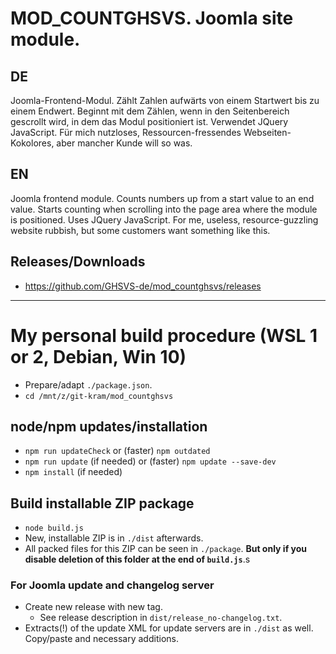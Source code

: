 # MOD_COUNTGHSVS. Joomla site module.

## DE
Joomla-Frontend-Modul. Zählt Zahlen aufwärts von einem Startwert bis zu einem Endwert. Beginnt mit dem Zählen, wenn in den Seitenbereich gescrollt wird, in dem das Modul positioniert ist. Verwendet JQuery JavaScript. Für mich nutzloses, Ressourcen-fressendes Webseiten-Kokolores, aber mancher Kunde will so was.

## EN
Joomla frontend module. Counts numbers up from a start value to an end value. Starts counting when scrolling into the page area where the module is positioned. Uses JQuery JavaScript. For me, useless, resource-guzzling website rubbish, but some customers want something like this.

## Releases/Downloads
- https://github.com/GHSVS-de/mod_countghsvs/releases

-----------------------------------------------------

# My personal build procedure (WSL 1 or 2, Debian, Win 10)
- Prepare/adapt `./package.json`.
- `cd /mnt/z/git-kram/mod_countghsvs`

## node/npm updates/installation
- `npm run updateCheck` or (faster) `npm outdated`
- `npm run update` (if needed) or (faster) `npm update --save-dev`
- `npm install` (if needed)

## Build installable ZIP package
- `node build.js`
- New, installable ZIP is in `./dist` afterwards.
- All packed files for this ZIP can be seen in `./package`. **But only if you disable deletion of this folder at the end of `build.js`**.s

### For Joomla update and changelog server
- Create new release with new tag.
  - See release description in `dist/release_no-changelog.txt`.
- Extracts(!) of the update XML for update servers are in `./dist` as well. Copy/paste and necessary additions.
